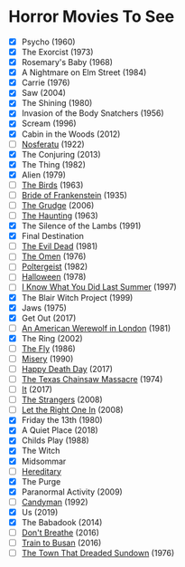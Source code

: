 # Horror Movies To See

- [x] Psycho (1960)
- [x] The Exorcist (1973)
- [x] Rosemary's Baby (1968)
- [x] A Nightmare on Elm Street (1984)
- [x] Carrie (1976)
- [x] Saw (2004)
- [x] The Shining (1980)
- [x] Invasion of the Body Snatchers (1956)
- [x] Scream (1996)
- [x] Cabin in the Woods (2012)
- [ ] [Nosferatu](https://watch.plex.tv/movie/nosferatu) (1922)
- [x] The Conjuring (2013)
- [x] The Thing (1982)
- [x] Alien (1979)
- [ ] [The Birds](https://play.google.com/store/movies/details/Gli_Uccelli?id=HhLxet2BSjY) (1963)
- [ ] [Bride of Frankenstein](https://altadefinizionecommunity.tv/titolo/2389-la-moglie-di-frankenstein/watching.html) (1935)
- [ ] [The Grudge](https://play.google.com/store/movies/details/The_Grudge?id=PvLuYyE2HA8.P) (2006)
- [ ] [The Haunting](https://www.primevideo.com/detail/0HX6TCOO4I41L6QYGY7UXQ13R0/ref=atv_dl_rdr?tag=justwatch07-21) (1963)
- [x] The Silence of the Lambs (1991)
- [x] Final Destination
- [ ] [The Evil Dead](https://www.primevideo.com/detail/0SP2SVTSQQB5K0SZBIXP8V2661/ref=atv_dl_rdr?tag=justwatch07-21) (1981)
- [ ] [The Omen](https://play.google.com/store/movies/details/Il_presagio?id=QRxlT2KU2Lk.P) (1976)
- [ ] [Poltergeist](https://play.google.com/store/movies/details/Poltergeist_Demoniache_Presenze?id=QVPQ_e5skBc.P) (1982)
- [ ] [Halloween](https://www.primevideo.com/detail/0HIROEAKHVOF23JSTAOGIY79OX/ref=atv_dl_rdr?tag=justwatch07-21) (1978)
- [ ] [I Know What You Did Last Summer](https://www.primevideo.com/detail/0PYY64QFVW3CHKGNPJ31M5Q21V/ref=atv_dl_rdr?tag=justwatch07-21) (1997)
- [x] The Blair Witch Project (1999)
- [x] Jaws (1975)
- [x] Get Out (2017)
- [ ] [An American Werewolf in London](https://www.primevideo.com/detail/0U47CYSUXPJ7GWG1KUF85YVKKB/ref=atv_dl_rdr?tag=justwatch07-21) (1981)
- [x] The Ring (2002)
- [ ] [The Fly](https://www.disneyplus.com/it-it/movies/la-mosca/63rLDcO32J7I) (1986)
- [ ] [Misery](https://supervideo.tv/mgt43xy57asx) (1990)
- [ ] [Happy Death Day](https://play.google.com/store/movies/details/Auguri_per_la_tua_morte?id=3YBt-Q_8SV8) (2017)
- [ ] [The Texas Chainsaw Massacre](https://youtu.be/MiyFtJXwwN4) (1974)
- [ ] [It](https://www.netflix.com/title/80177770) (2017)
- [ ] [The Strangers](https://play.google.com/store/movies/details/The_Strangers?id=xkTUlga7j2Y) (2008)
- [ ] [Let the Right One In](https://supervideo.tv/5zg09kz6yuxp) (2008)
- [x] Friday the 13th (1980)
- [x] A Quiet Place (2018)
- [x] Childs Play (1988)
- [x] The Witch
- [x] Midsommar
- [ ] [Hereditary](https://play.google.com/store/movies/details/Hereditary?id=XCBhIE4B1h8)
- [x] The Purge
- [x] Paranormal Activity (2009)
- [ ] [Candyman](https://play.google.com/store/movies/details/Candyman_Terrore_Dietro_lo_Specchio?id=bIel6gAqF2U) (1992)
- [x] Us (2019)
- [x] The Babadook (2014)
- [ ] [Don't Breathe](https://www.primevideo.com/detail/0JGIT4GJ9Z3DOBGZ31FK4LJTJK/ref=atv_dl_rdr?tag=justwatch07-21) (2016)
- [ ] [Train to Busan](https://www.primevideo.com/detail/0PKHUYSJ0SS1CEY8ZD2B50A73H/ref=atv_dl_rdr?tag=justwatch07-21) (2016)
- [ ] [The Town That Dreaded Sundown](https://streamtape.com/v/aYvwleQlLrTbWb) (1976)
